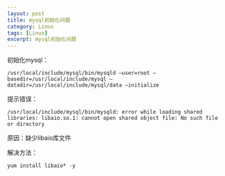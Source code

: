 ```yaml
---
layout: post
title: mysql初始化问题
category: Linux
tags: [Linux]
excerpt: mysql初始化问题
---
```


初始化mysql： 

    /usr/local/include/mysql/bin/mysqld –user=root –basedir=/usr/local/include/mysql –datadir=/usr/local/include/mysql/data –initialize

提示错误： 

    /usr/local/include/mysql/bin/mysqld: error while loading shared libraries: libaio.so.1: cannot open shared object file: No such file or directory

原因：缺少libaio库文件

解决方法：

    yum install libaio* -y